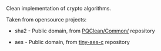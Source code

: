 Clean implementation of crypto algorithms. 

Taken from opensource projects:

* sha2 - Public domain, from [PQClean/Common/](https://github.com/PQClean/PQClean/tree/master/common) repository

* aes - Public domain, from [tiny-aes-c](https://github.com/kokke/tiny-AES-c) repository